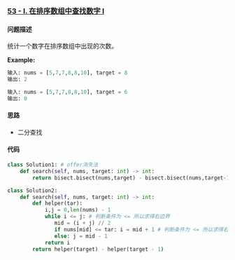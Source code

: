 ### [53 - I. 在排序数组中查找数字 I](https://leetcode-cn.com/problems/zai-pai-xu-shu-zu-zhong-cha-zhao-shu-zi-lcof/)

#### 问题描述
统计一个数字在排序数组中出现的次数。

**Example:**
```python
输入: nums = [5,7,7,8,8,10], target = 8
输出: 2
```
```python
输入: nums = [5,7,7,8,8,10], target = 6
输出: 0
```

#### 思路
- 二分查找

#### 代码

```python
class Solution1: # offer消失法
    def search(self, nums, target: int) -> int:
        return bisect.bisect(nums,target) - bisect.bisect(nums,target-1)
```

```python
class Solution2:
    def search(self, nums, target: int) -> int:
        def helper(tar):
            i,j = 0,len(nums) - 1
            while i <= j: # 判断条件为 <= 所以求得右边界
               mid = (i + j) // 2
               if nums[mid] <= tar: i = mid + 1 # 判断条件为 <= 所以求得右边界
               else: j = mid - 1
            return i
        return helper(target) - helper(target - 1)
```

